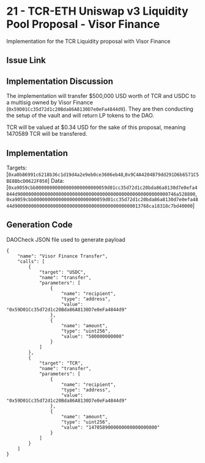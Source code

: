 # 21 - TCR-ETH Uniswap v3 Liquidity Pool Proposal - Visor Finance
Implementation for the TCR Liquidity proposal with Visor Finance

## Issue Link


## Implementation Discussion
The implementation will transfer $500,000 USD worth of TCR and USDC to a multisig owned by Visor Finance (`0x59D01Cc35d72d1c20Bda86A8130D7e0eFa4844d9`). They are then conducting the setup of the vault and will return LP tokens to the DAO.

TCR will be valued at $0.34 USD for the sake of this proposal, meaning 1470589 TCR will be transfered.

## Implementation
Targets: [`0xa0b86991c6218b36c1d19d4a2e9eb0ce3606eb48`,`0x9C4A4204B79dd291D6b6571C5BE8BbcD0622F050`]
Data: [`0xa9059cbb00000000000000000000000059d01cc35d72d1c20bda86a8130d7e0efa4844d9000000000000000000000000000000000000000000000000000000746a528800`,`0xa9059cbb00000000000000000000000059d01cc35d72d1c20bda86a8130d7e0efa4844d9000000000000000000000000000000000000000000013768ca18318c7bd40000`]

## Generation Code
DAOCheck JSON file used to generate payload

```
{
    "name": "Visor Finance Transfer",
    "calls": [
        {
            "target": "USDC",
            "name": "transfer",
            "parameters": [
                {
                    "name": "recipient",
                    "type": "address",
                    "value": "0x59D01Cc35d72d1c20Bda86A8130D7e0eFa4844d9"
                },
                {
                    "name": "amount",
                    "type": "uint256",
                    "value": "500000000000"
                }
            ]
        },
        {
            "target": "TCR",
            "name": "transfer",
            "parameters": [
                {
                    "name": "recipient",
                    "type": "address",
                    "value": "0x59D01Cc35d72d1c20Bda86A8130D7e0eFa4844d9"
                },
                {
                    "name": "amount",
                    "type": "uint256",
                    "value": "1470589000000000000000000"
                }
            ]
        }
    ]
}
```

